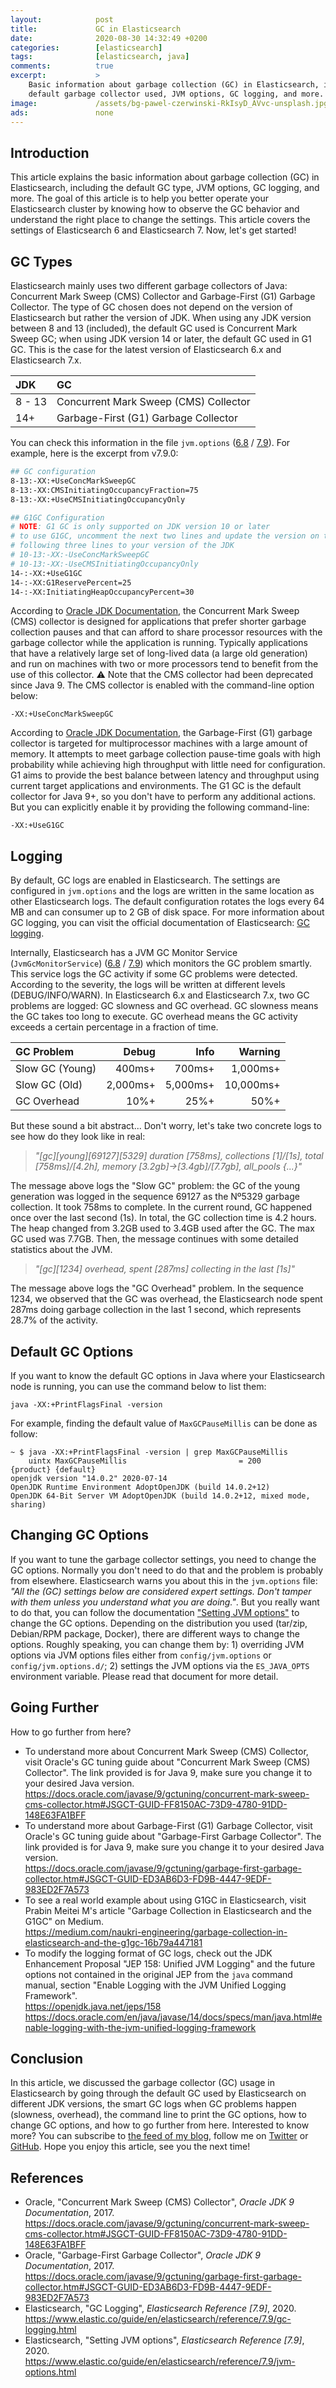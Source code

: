 ```yaml
---
layout:            post
title:             GC in Elasticsearch
date:              2020-08-30 14:32:49 +0200
categories:        [elasticsearch]
tags:              [elasticsearch, java]
comments:          true
excerpt:           >
    Basic information about garbage collection (GC) in Elasticsearch, including the
    default garbage collector used, JVM options, GC logging, and more.
image:             /assets/bg-pawel-czerwinski-RkIsyD_AVvc-unsplash.jpg
ads:               none
---
```


## Introduction

This article explains the basic information about garbage collection (GC) in
Elasticsearch, including the default GC type, JVM options, GC logging, and
more. The goal of this article is to help you better operate your Elasticsearch
cluster by knowing how to observe the GC behavior and understand the right place to
change the settings. This article covers the settings of Elasticsearch 6 and
Elasticsearch 7. Now, let's get started!

## GC Types

Elasticsearch mainly uses two different garbage collectors of Java: Concurrent
Mark Sweep (CMS) Collector and Garbage-First (G1) Garbage Collector. The type of
GC chosen does not depend on the version of Elasticsearch but rather the version
of JDK. When using any JDK version between 8 and 13 (included), the default GC
used is Concurrent Mark Sweep GC; when using JDK version 14 or later, the
default GC used in G1 GC. This is the case for the latest version of
Elasticsearch 6.x and Elasticsearch 7.x.

JDK    | GC
:----- | :---
8 - 13 | Concurrent Mark Sweep (CMS) Collector
14+    | Garbage-First (G1) Garbage Collector

You can check this information in the
file `jvm.options`
([6.8](https://github.com/elastic/elasticsearch/blob/6.8/distribution/src/config/jvm.options)
/ [7.9](https://github.com/elastic/elasticsearch/blob/7.9/distribution/src/config/jvm.options)). For example, here is the excerpt from v7.9.0:

```sh
## GC configuration
8-13:-XX:+UseConcMarkSweepGC
8-13:-XX:CMSInitiatingOccupancyFraction=75
8-13:-XX:+UseCMSInitiatingOccupancyOnly

## G1GC Configuration
# NOTE: G1 GC is only supported on JDK version 10 or later
# to use G1GC, uncomment the next two lines and update the version on the
# following three lines to your version of the JDK
# 10-13:-XX:-UseConcMarkSweepGC
# 10-13:-XX:-UseCMSInitiatingOccupancyOnly
14-:-XX:+UseG1GC
14-:-XX:G1ReservePercent=25
14-:-XX:InitiatingHeapOccupancyPercent=30
```

According to [Oracle JDK
Documentation](https://docs.oracle.com/javase/9/gctuning/concurrent-mark-sweep-cms-collector.htm#JSGCT-GUID-FF8150AC-73D9-4780-91DD-148E63FA1BFF),
the Concurrent Mark Sweep (CMS) collector is designed for applications that
prefer shorter garbage collection pauses and that can afford to share processor
resources with the garbage collector while the application is running.
Typically applications that have a relatively large set of long-lived data (a
large old generation) and run on machines with two or more processors tend to
benefit from the use of this collector. ⚠️  Note that the CMS collector had been
deprecated since Java 9. The CMS collector is enabled with the command-line
option below:

```
-XX:+UseConcMarkSweepGC
```

According to [Oracle JDK
Documentation](https://docs.oracle.com/javase/9/gctuning/garbage-first-garbage-collector.htm#JSGCT-GUID-0394E76A-1A8F-425E-A0D0-B48A3DC82B42),
the Garbage-First (G1) garbage collector is targeted for multiprocessor machines
with a large amount of memory. It attempts to meet garbage collection pause-time
goals with high probability while achieving high throughput with little need for
configuration. G1 aims to provide the best balance between latency and
throughput using current target applications and environments. The G1 GC is the
default collector for Java 9+, so you don't have to perform any additional
actions. But you can explicitly enable it by providing the following
command-line:

```
-XX:+UseG1GC
```

## Logging

By default, GC logs are enabled in Elasticsearch. The settings are configured in
`jvm.options` and the logs are written in the same location as other
Elasticsearch logs. The default configuration rotates the logs every 64 MB and
can consumer up to 2 GB of disk space. For more information about GC logging,
you can visit the official documentation of Elasticsearch: [GC logging](https://www.elastic.co/guide/en/elasticsearch/reference/current/gc-logging.html).

Internally, Elasticsearch has a JVM GC Monitor Service (`JvmGcMonitorService`)
([6.8](https://github.com/elastic/elasticsearch/blob/6.8/server/src/main/java/org/elasticsearch/monitor/jvm/JvmGcMonitorService.java)
/
[7.9](https://github.com/elastic/elasticsearch/blob/7.9/server/src/main/java/org/elasticsearch/monitor/jvm/JvmGcMonitorService.java))
which monitors the GC problem smartly. This service logs the GC
activity if some GC problems were detected. According to the severity, the logs
will be written at different levels (DEBUG/INFO/WARN). In Elasticsearch 6.x and
Elasticsearch 7.x, two GC problems are logged: GC slowness and GC overhead. GC
slowness means the GC takes too long to execute. GC overhead means the GC
activity exceeds a certain percentage in a fraction of time.

GC Problem      |     Debug |     Info |   Warning
:-------------- | --------: | -------: | --------:
Slow GC (Young) |    400ms+ |   700ms+ |  1,000ms+
Slow GC (Old)   |  2,000ms+ | 5,000ms+ | 10,000ms+
GC Overhead     |      10%+ |     25%+ |      50%+

But these sound a bit abstract... Don't worry, let's take two concrete logs to
see how do they look like in real:

> _"\[gc\]\[young\]\[69127\]\[5329\] duration \[758ms\], collections
> \[1\]/\[1s\], total \[758ms\]/\[4.2h\], memory \[3.2gb\]->\[3.4gb\]/\[7.7gb\],
> all\_pools {...}"_

The message above logs the "Slow GC" problem: the GC of the
young generation was logged in the sequence 69127 as the Nº5329 garbage
collection. It took 758ms to complete. In the current round, GC happened once
over the last second (1s). In total, the GC collection time is 4.2 hours. The heap
changed from 3.2GB used to 3.4GB used after the GC. The max GC used was 7.7GB.
Then, the message continues with some detailed statistics about the JVM.

> _"\[gc\]\[1234\] overhead, spent \[287ms\] collecting in the last \[1s\]"_

The message above logs the "GC Overhead" problem. In the sequence 1234, we
observed that the GC was overhead, the Elasticsearch node spent 287ms doing
garbage collection in the last 1 second, which represents 28.7% of the activity.

## Default GC Options

If you want to know the default GC options in Java where your Elasticsearch node
is running, you can use the command below to list them:

```
java -XX:+PrintFlagsFinal -version
```

For example, finding the default value of `MaxGCPauseMillis` can be done as follow:

```
~ $ java -XX:+PrintFlagsFinal -version | grep MaxGCPauseMillis
    uintx MaxGCPauseMillis                         = 200                                       {product} {default}
openjdk version "14.0.2" 2020-07-14
OpenJDK Runtime Environment AdoptOpenJDK (build 14.0.2+12)
OpenJDK 64-Bit Server VM AdoptOpenJDK (build 14.0.2+12, mixed mode, sharing)
```

## Changing GC Options

If you want to tune the garbage collector settings, you need to change the GC
options. Normally you don't need to do that and the problem is probably from
elsewhere. Elasticsearch warns you about this
in the `jvm.options` file: _"All the (GC) settings below are considered expert
settings. Don't tamper with them unless you understand what you are doing."_.
But you really want to do that, you can follow the documentation ["Setting JVM
options"](https://www.elastic.co/guide/en/elasticsearch/reference/current/jvm-options.html)
to change the GC options. Depending on the distribution you used (tar/zip,
Debian/RPM package, Docker), there are different ways to change the options.
Roughly speaking, you can change them by: 1) overriding JVM options via JVM
options files either from `config/jvm.options` or `config/jvm.options.d/`; 2)
settings the JVM options via the `ES_JAVA_OPTS` environment variable. Please
read that document for more detail.

## Going Further

How to go further from here?

- To understand more about Concurrent Mark Sweep (CMS) Collector, visit Oracle's
  GC tuning guide about "Concurrent Mark Sweep (CMS) Collector". The link provided is
  for Java 9, make sure you change it to your desired Java version.<br>
  <https://docs.oracle.com/javase/9/gctuning/concurrent-mark-sweep-cms-collector.htm#JSGCT-GUID-FF8150AC-73D9-4780-91DD-148E63FA1BFF>
- To understand more about Garbage-First (G1) Garbage Collector, visit Oracle's
  GC tuning guide about "Garbage-First Garbage Collector". The link provided is
  for Java 9, make sure you change it to your desired Java version.<br>
  <https://docs.oracle.com/javase/9/gctuning/garbage-first-garbage-collector.htm#JSGCT-GUID-ED3AB6D3-FD9B-4447-9EDF-983ED2F7A573>
- To see a real world example about using G1GC in Elasticsearch, visit Prabin
  Meitei M's article "Garbage Collection in Elasticsearch and the G1GC" on
  Medium.<br>
  <https://medium.com/naukri-engineering/garbage-collection-in-elasticsearch-and-the-g1gc-16b79a447181>
- To modify the logging format of GC logs, check out the JDK Enhancement
  Proposal "JEP 158: Unified JVM Logging" and the future options not contained
  in the original JEP from the `java` command manual, section "Enable Logging
  with the JVM Unified Logging Framework".<br>
  <https://openjdk.java.net/jeps/158><br>
  <https://docs.oracle.com/en/java/javase/14/docs/specs/man/java.html#enable-logging-with-the-jvm-unified-logging-framework>

## Conclusion

In this article, we discussed the garbage collector (GC) usage in Elasticsearch
by going through the default GC used by Elasticsearch on different JDK versions,
the smart GC logs when GC problems happen (slowness, overhead), the command line
to print the GC options, how to change GC options, and how to go further from
here.
Interested to know more? You can subscribe to [the feed of my blog](/feed.xml), follow me
on [Twitter](https://twitter.com/mincong_h) or
[GitHub](https://github.com/mincong-h/). Hope you enjoy this article, see you the next time!

## References

- Oracle, "Concurrent Mark Sweep (CMS) Collector", _Oracle JDK 9 Documentation_,
  2017.<br>
  <https://docs.oracle.com/javase/9/gctuning/concurrent-mark-sweep-cms-collector.htm#JSGCT-GUID-FF8150AC-73D9-4780-91DD-148E63FA1BFF>
- Oracle, "Garbage-First Garbage Collector", _Oracle JDK 9 Documentation_,
  2017.<br>
  <https://docs.oracle.com/javase/9/gctuning/garbage-first-garbage-collector.htm#JSGCT-GUID-ED3AB6D3-FD9B-4447-9EDF-983ED2F7A573>
- Elasticsearch, "GC Logging", _Elasticsearch Reference \[7.9\]_, 2020.<br>
  <https://www.elastic.co/guide/en/elasticsearch/reference/7.9/gc-logging.html>
- Elasticsearch, "Setting JVM options", _Elasticsearch Reference \[7.9\]_,
  2020.<br>
  <https://www.elastic.co/guide/en/elasticsearch/reference/7.9/jvm-options.html>
